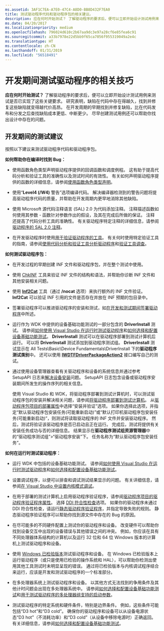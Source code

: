 ```yaml
---
ms.assetid: 3AF1C7EA-A7E0-47C4-A8D0-BB8D432F7EA0
title: 测试驱动程序代码和驱动程序包的相关建议。
description: 应在何时开始测试？ 了解驱动程序的要求后，便可以立即开始设计测试用例来测试是否已实现了这些关键要求。
ms.date: 04/20/2017
ms.localizationpriority: medium
ms.openlocfilehash: 796024d610c2b67aa9dc3e97a28cf6e85fea6c91
ms.sourcegitcommit: a33b7978e22d5bb9f65ca7056f955319049a2e4c
ms.translationtype: HT
ms.contentlocale: zh-CN
ms.lasthandoff: 01/31/2019
ms.locfileid: "56518491"
---
```

# <a name="tips-for-testing-drivers-during-development"></a>开发期间测试驱动程序的相关技巧

**应在何时开始测试？** 了解驱动程序的要求后，便可以立即开始设计测试用例来测试是否已实现了这些关键要求。 研究表明，缺陷在代码中存在得越久，找到并修复这些缺陷就变得越代价高昂。 在开发周期的早期找到并修复缺陷，比在代码发布和分发之后查找缺陷成本更低、中断更少。 尽早创建测试用例还可以帮助你找出设计中存在的问题。

## <a name="span-idsuggestionsfortestingdriversspanspan-idsuggestionsfortestingdriversspansuggestions-for-testing-during-development"></a><span id="suggestions_for_testing_drivers"></span><span id="SUGGESTIONS_FOR_TESTING_DRIVERS"></span>开发期间的测试建议


按照以下建议来测试驱动程序代码和驱动程序包。

**如何帮助你在编译时找到 Bug：**

-   使用函数角色类型声明驱动程序提供的回调函数和调度例程。 这有助于提高代码分析和验证工具的准确性以及测试时间的有效性。 有关如何声明驱动程序提供的函数的详细信息，请参阅[使用函数角色类型声明](https://msdn.microsoft.com/Library/Windows/Hardware/Ff554115)。

-   使用“**Level4 (/W4)** 警告”选项编译代码。 解决编译器检测到的警告问题将提高驱动程序代码的质量，并帮助在开发周期内更早地消除其他缺陷。
-   使用 Microsoft 源代码注释语言 (SAL) 2.0 为代码添加注释。 注释描述函数如何使用其参数 - 函数针对参数作出的假设，及其在完成后所做的保证。 注释还提高了代码分析工具的准确性。 有关驱动程序特定注释的详细信息，请参阅[驱动程序的 SAL 2.0 注释](https://msdn.microsoft.com/Library/Windows/Hardware/Hh454237)。
-   在开发驱动程序时使用[用于验证驱动程序的工具](https://msdn.microsoft.com/Library/Windows/Hardware/Ff552969)。 有关何时使用特定验证工具的指南，请参阅[使用代码分析和验证工具分析驱动程序](analyzing-driver-quality-by-using-code-analysis-tools.md)和[验证工具调查](https://msdn.microsoft.com/Library/Windows/Hardware/Ff552872)。

**如何测试驱动程序包：**

-   在开发过程的早期创建 INF 文件和驱动程序包，并在整个测试中使用。

-   使用 [ChkINF](https://msdn.microsoft.com/Library/Windows/Hardware/Ff543461) 工具来验证 INF 文件的结构和语法，并帮助你诊断 INF 文件和其他安装相关问题。

-   使用 [**Inf2Cat**](https://msdn.microsoft.com/Library/Windows/Hardware/Ff547089) 工具（通过 **/nocat** 选项）来执行额外的 INF 文件验证。 **Inf2Cat** 可以验证 INF 引用的文件是否存在并放在 INF 预期的包目录中。

-   签署驱动程序可以推进驱动程序的安装和测试，如[在开发和测试期间签署驱动程序](https://msdn.microsoft.com/Library/Windows/Hardware/Ff552264)中所述。

-   运行作为 WDK 中提供的设备基础功能测试的一部分包含的 **DriverInstall** 测试。 请参阅[如何使用 Visual Studio 在运行时测试驱动程序](testing-a-driver-at-runtime.md)和[如何选择和配置设备基础功能测试](how-to-select-and-configure-the-device-fundamental-tests.md)。 **DriverInstall** 测试可以在驱动程序部署到测试计算机后运行。 可以将 **DriverInstall** 测试添加到驱动程序测试组。 **DriverInstall** 测试显示在 All Tests\\Basic\\Device Fundamentals\\DriverInstall 下的**驱动程序测试类别**中。 还可以使用 [**IWDTFDriverPackageAction2**](https://msdn.microsoft.com/Library/Windows/Hardware/Hh406427) 接口编写自己的测试。

-   通过使用设备管理器查看有关驱动程序和设备的系统信息并通过参考 SetupAPI 日志来[解决设备安装](https://msdn.microsoft.com/Library/Windows/Hardware/Ff553489)问题。 SetupAPI 日志包含设备或驱动程序安装期间所发生的操作序列的相关信息。

    使用 Visual Studio 和 WDK，将驱动程序部署到测试计算机时，可以测试驱动程序包的安装并解决相关问题，请参阅[将驱动程序部署到测试计算机](deploying-a-driver-to-a-test-computer.md)。 从[驱动程序包项目的部署属性](deployment-properties-for-driver-projects.md)中选择“安装并验证”选项。 如果你选择此选项，并指定“默认驱动程序包安装任务(可能重新启动)”或“默认打印机驱动程序包安装任务(可能重新启动)”，则测试将读取驱动程序的 INF 文件并安装驱动程序。 然后，测试将验证该驱动程序是否已启动且正在运行。 完成后，测试将提供有关安装任务成功与否的详细信息。 结果显示在**驱动程序测试组资源管理器**中的“驱动程序测试组”&gt;“驱动程序安装”下。 任务名称为“默认驱动程序包安装任务”。

**如何在运行时测试驱动程序：**

-   运行 WDK 中包括的设备基础功能测试。 请参阅[如何使用 Visual Studio 在运行时测试驱动程序](testing-a-driver-at-runtime.md)和[如何选择和配置设备基础功能测试](how-to-select-and-configure-the-device-fundamental-tests.md)。

-   设置调试程序，以便可以排查和调试测试结果显示的问题。 有关详细信息，请参阅[在 Visual Studio 中设置内核模式调试](https://msdn.microsoft.com/windows/hardware/hh439376)。
-   在用于部署的测试计算机上启用驱动程序验证程序，请参阅[驱动程序项目的驱动程序验证程序属性](driver-verifier-properties-for--driver-projects.md)。 选择 [DDI 符合性检查](https://msdn.microsoft.com/Library/Windows/Hardware/Hh454208)选项。 如果你的驱动程序未通过 DDI 符合性检查，请运行[静态驱动程序验证程序](https://msdn.microsoft.com/Library/Windows/Hardware/Ff552808)，并指定导致失败的规则。 静态驱动程序验证程序可以帮助你找到源文件中存在的 Bug 的原因。
-   在尽可能多的不同硬件配置上测试你的驱动程序和设备。 改变硬件可以帮助你找到设备交互中出现的设备错误与其他错误之间的冲突。 例如，你应该在具有不同处理器体系结构的计算机以及运行 32 位和 64 位 Windows 版本的计算机上测试驱动程序和设备。

-   使用 [Windows 已检验版本](https://msdn.microsoft.com/Library/Windows/Hardware/Ff543457)测试驱动程序和设备。 在 Windows 已检验版本上运行驱动程序（或只是使用已检验的操作系统和 HAL），可以帮助你检测出使用其他工具测试时未明显呈现的错误。 通过将已检验版本与内核调试程序结合来运行，应该是开发和测试驱动程序的一个标准部分。
-   在多处理器系统上测试驱动程序和设备。 以其他方式无法找到的争用条件及其他计时问题会出现在多处理器系统中。 请参阅[如何选择和配置设备基础功能测试](how-to-select-and-configure-the-device-fundamental-tests.md)和[用于测试驱动程序的多处理器组支持的启动参数](https://msdn.microsoft.com/Library/Windows/Hardware/Ff542298)。

-   测试驱动程序的特定系统和硬件条件，特别是边界条件。 例如，这些条件可能包括“D3 hot”和“D3 cold”。 确保你的驱动程序和设备可以从设备电源状态“D3 hot”（不消耗功率）和“D3 cold”（从设备中移除电源时）正确返回。 有关详细信息，请参阅[如何选择和配置设备基础功能测试](how-to-select-and-configure-the-device-fundamental-tests.md)。

 

 





